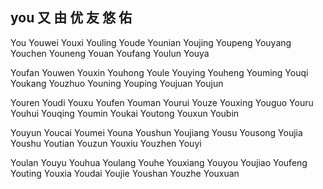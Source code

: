 you  又 由 优 友 悠 佑
---

You Youwei Youxi Youling Youde Younian Youjing Youpeng Youyang Youchen Youneng Youan Youfang Youlun Youya

Youfan Youwen Youxin Youhong Youle Youying Youheng Youming Youqi Youkang Youzhuo Youning Youping Youjuan Youjun 

Youren Youdi Youxu Youfen Youman Yourui Youze Youxing Youguo Youru Youhui Youqing Youmin Youkai Youtong Youxun Youbin  

Youyun Youcai Youmei Youna Youshun Youjiang Yousu Yousong Youjia Youshu Youtian Youzun Youxiu Youzhen Youyi

Youlan Youyu Youhua Youlang Youhe Youxiang Youyou Youjiao Youfeng Youting Youxia Youdai Youjie Youshan Youzhe Youxuan  
